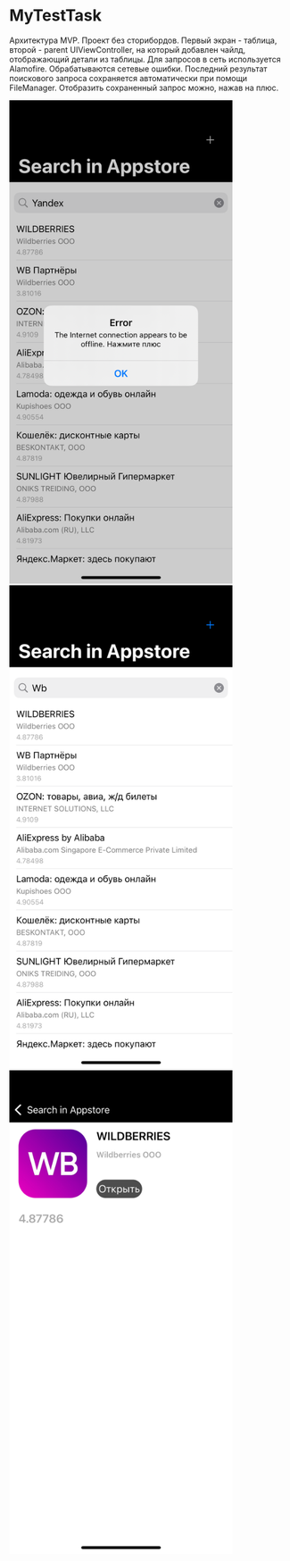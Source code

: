 # MyTestTask
Архитектура MVP. Проект без сторибордов. Первый экран - таблица, второй - parent UIViewController, на который добавлен чайлд, отображающий детали из таблицы.
 Для запросов в сеть используется Alamofire. Обрабатываются сетевые ошибки.
 Последний результат поискового запроса сохраняется автоматически при помощи FileManager.
 Отобразить сохраненный запрос можно, нажав на плюс. 
 
 <img src="./Screen1.png" width="400" />        <img src="./Screen2.png" width="400" />
 <img src="./Screen3.png" width="400" />
